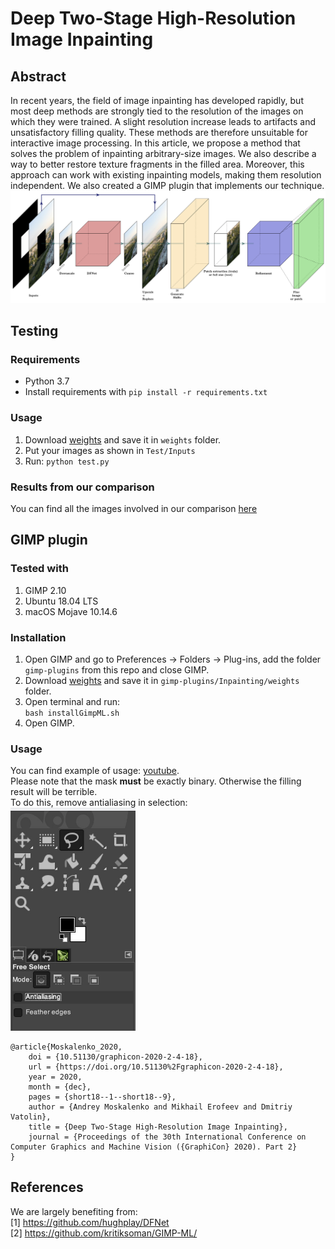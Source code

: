 # Deep Two-Stage High-Resolution Image Inpainting

## Abstract
In recent years, the field of image inpainting has developed rapidly, but most deep methods are strongly tied to the resolution of the images on which they were trained. A slight resolution increase leads to artifacts and unsatisfactory filling quality. These methods are therefore unsuitable for interactive image processing. In this article, we propose a method that solves the problem of inpainting arbitrary-size images. We also describe a way to better restore texture fragments in the filled area. Moreover, this approach can work with existing inpainting models, making them resolution independent. We also created a GIMP plugin that implements our technique.
![scene](Pipeline.png)

## Testing
### Requirements
* Python 3.7
* Install requirements with ```pip install -r requirements.txt```

### Usage
1) Download [weights](https://drive.google.com/drive/folders/1Zip-XTp7cbVvPZly-TlnBJKavXdiJ8ZN?usp=sharing) and save it in ```weights``` folder.
2) Put your images as shown in ```Test/Inputs```
3) Run: ```python test.py```

### Results from our comparison
You can find all the images involved in our comparison [here](https://drive.google.com/drive/folders/1ivJ4X6wYbLH8BwejLhYEiuoq6tB_u0wj?usp=sharing)

## GIMP plugin
### Tested with
1) GIMP 2.10
2) Ubuntu 18.04 LTS
3) macOS Mojave 10.14.6
### Installation
1) Open GIMP and go to Preferences -> Folders -> Plug-ins, add the folder ```gimp-plugins``` from this repo and close GIMP.  
2) Download [weights](https://drive.google.com/drive/folders/1Zip-XTp7cbVvPZly-TlnBJKavXdiJ8ZN?usp=sharing) and save it in ```gimp-plugins/Inpainting/weights``` folder.  
3) Open terminal and run:  
      ```bash installGimpML.sh```  
4) Open GIMP.
### Usage
You can find example of usage: [youtube](https://youtu.be/7jvqBwRoaVo).  
Please note that the mask <b>must</b> be exactly binary. Otherwise the filling result will be terrible.  
To do this, remove antialiasing in selection:  
<img src="disable_antialiasing.jpeg" width="200">
```
@article{Moskalenko_2020,
	doi = {10.51130/graphicon-2020-2-4-18},
	url = {https://doi.org/10.51130%2Fgraphicon-2020-2-4-18},
	year = 2020,
	month = {dec},
	pages = {short18--1--short18--9},
	author = {Andrey Moskalenko and Mikhail Erofeev and Dmitriy Vatolin},
	title = {Deep Two-Stage High-Resolution Image Inpainting},
	journal = {Proceedings of the 30th International Conference on Computer Graphics and Machine Vision ({GraphiCon} 2020). Part 2}
} 
```

## References
We are largely benefiting from:  
[1] https://github.com/hughplay/DFNet  
[2] https://github.com/kritiksoman/GIMP-ML/  
